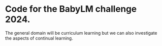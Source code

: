 # Code for the BabyLM challenge 2024.


The general domain will be curriculum learning but we can also investigate the aspects of continual learning.
